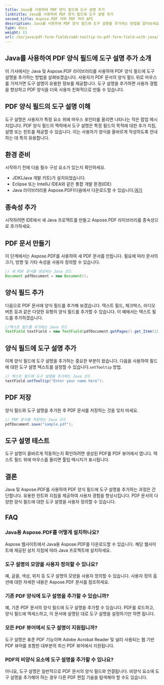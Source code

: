```yaml
---
title: Java를 사용하여 PDF 양식 필드에 도구 설명 추가
linktitle: Java를 사용하여 PDF 양식 필드에 도구 설명 추가
second_title: Aspose.PDF 자바 PDF 처리 API
description: Java를 사용하여 PDF 양식 필드에 도구 설명을 추가하는 방법을 알아보세요. Java API용 Aspose.PDF를 사용하는 단계별 가이드입니다.
type: docs
weight: 11
url: /ko/java/pdf-form-fields/add-tooltip-to-pdf-form-field-with-java/
---
```


## Java를 사용하여 PDF 양식 필드에 도구 설명 추가 소개

이 기사에서는 Java 및 Aspose.PDF 라이브러리를 사용하여 PDF 양식 필드에 도구 설명을 추가하는 방법을 살펴보겠습니다. 사용자가 PDF 문서의 양식 필드 위로 마우스를 가져가면 도구 설명이 유용한 정보를 제공합니다. 도구 설명을 추가하면 사용자 경험을 향상하고 PDF 양식을 더욱 사용자 친화적으로 만들 수 있습니다.

## PDF 양식 필드의 도구 설명 이해

도구 설명은 사용자가 특정 요소 위에 마우스 포인터를 올리면 나타나는 작은 팝업 메시지입니다. PDF 양식 필드의 맥락에서 도구 설명은 특정 필드의 목적에 대한 추가 지침, 설명 또는 힌트를 제공할 수 있습니다. 이는 사용자가 양식을 올바르게 작성하도록 안내하는 데 특히 유용합니다.

## 환경 준비

시작하기 전에 다음 필수 구성 요소가 있는지 확인하세요.

- JDK(Java 개발 키트)가 설치되었습니다.
- Eclipse 또는 IntelliJ IDEA와 같은 통합 개발 환경(IDE)
-  Java 라이브러리용 Aspose.PDF(다음에서 다운로드할 수 있습니다.[여기](https://releases.aspose.com/pdf/java/)

## 종속성 추가

시작하려면 IDE에서 새 Java 프로젝트를 만들고 Aspose.PDF 라이브러리를 종속성으로 추가하세요.

## PDF 문서 만들기

이 단계에서는 Aspose.PDF를 사용하여 새 PDF 문서를 만듭니다. 필요에 따라 문서의 크기, 방향 및 기타 속성을 사용자 정의할 수 있습니다.

```java
// 새 PDF 문서를 생성하는 Java 코드
Document pdfDocument = new Document();
```

## 양식 필드 추가

다음으로 PDF 문서에 양식 필드를 추가해 보겠습니다. 텍스트 필드, 체크박스, 라디오 버튼 등과 같은 다양한 유형의 양식 필드를 추가할 수 있습니다. 이 예에서는 텍스트 필드를 추가하겠습니다.

```java
//텍스트 필드를 추가하는 Java 코드
TextField textField = new TextField(pdfDocument.getPages().get_Item(1), new Rectangle(100, 100, 200, 30));
```

## 양식 필드에 도구 설명 추가

 이제 양식 필드에 도구 설명을 추가하는 중요한 부분이 왔습니다. 다음을 사용하여 필드에 대한 도구 설명 텍스트를 설정할 수 있습니다.`setTooltip` 방법.

```java
// 텍스트 필드에 도구 설명을 추가하는 Java 코드
textField.setTooltip("Enter your name here");
```

## PDF 저장

양식 필드와 도구 설명을 추가한 후 PDF 문서를 저장하는 것을 잊지 마세요.

```java
// PDF 문서를 저장하는 Java 코드
pdfDocument.save("sample.pdf");
```

## 도구 설명 테스트

도구 설명이 올바르게 작동하는지 확인하려면 생성된 PDF를 PDF 뷰어에서 엽니다. 텍스트 필드 위에 마우스를 올리면 툴팁 메시지가 표시됩니다.

## 결론

Java 및 Aspose.PDF를 사용하여 PDF 양식 필드에 도구 설명을 추가하는 과정은 간단합니다. 유용한 힌트와 지침을 제공하여 사용자 경험을 향상시킵니다. PDF 문서의 다양한 양식 필드에 대한 도구 설명을 사용자 정의할 수 있습니다.

## FAQ

### Java용 Aspose.PDF를 어떻게 설치하나요?

Aspose 웹사이트에서 Java용 Aspose.PDF를 다운로드할 수 있습니다. 해당 웹사이트에 제공된 설치 지침에 따라 Java 프로젝트에 설치하세요.

### 도구 설명의 모양을 사용자 정의할 수 있나요?

예, 글꼴, 색상, 위치 등 도구 설명의 모양을 사용자 정의할 수 있습니다. 사용자 정의 옵션에 대한 자세한 내용은 Aspose.PDF 문서를 참조하세요.

### 기존 PDF 양식에 도구 설명을 추가할 수 있습니까?

예, 기존 PDF 문서의 양식 필드에 도구 설명을 추가할 수 있습니다. PDF를 로드하고, 양식 필드에 액세스하고, 이 문서에 설명된 대로 도구 설명을 설정하기만 하면 됩니다.

### 모든 PDF 뷰어에서 도구 설명이 지원됩니까?

도구 설명은 표준 PDF 기능이며 Adobe Acrobat Reader 및 널리 사용되는 웹 기반 PDF 뷰어를 포함한 대부분의 최신 PDF 뷰어에서 지원됩니다.

### PDF의 비양식 요소에 도구 설명을 추가할 수 있나요?

아니요, 도구 설명은 일반적으로 PDF 문서의 양식 필드와 연결됩니다. 비양식 요소에 도구 설명을 추가해야 하는 경우 다른 PDF 편집 기술을 탐색해야 할 수도 있습니다.